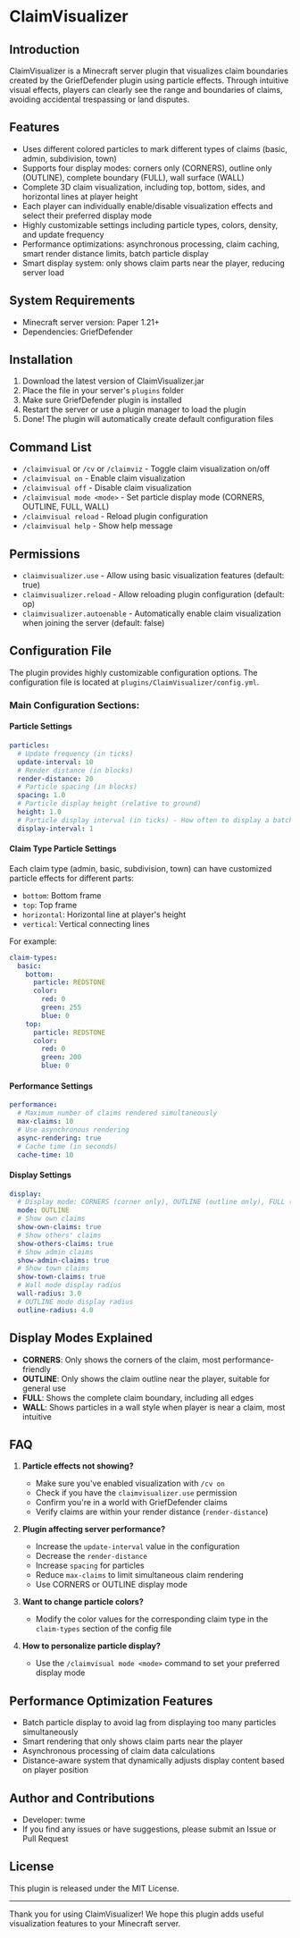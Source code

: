 # ClaimVisualizer

## Introduction
ClaimVisualizer is a Minecraft server plugin that visualizes claim boundaries created by the GriefDefender plugin using particle effects. Through intuitive visual effects, players can clearly see the range and boundaries of claims, avoiding accidental trespassing or land disputes.

## Features
- Uses different colored particles to mark different types of claims (basic, admin, subdivision, town)
- Supports four display modes: corners only (CORNERS), outline only (OUTLINE), complete boundary (FULL), wall surface (WALL)
- Complete 3D claim visualization, including top, bottom, sides, and horizontal lines at player height
- Each player can individually enable/disable visualization effects and select their preferred display mode
- Highly customizable settings including particle types, colors, density, and update frequency
- Performance optimizations: asynchronous processing, claim caching, smart render distance limits, batch particle display
- Smart display system: only shows claim parts near the player, reducing server load

## System Requirements
- Minecraft server version: Paper 1.21+
- Dependencies: GriefDefender

## Installation
1. Download the latest version of ClaimVisualizer.jar
2. Place the file in your server's `plugins` folder
3. Make sure GriefDefender plugin is installed
4. Restart the server or use a plugin manager to load the plugin
5. Done! The plugin will automatically create default configuration files

## Command List
- `/claimvisual` or `/cv` or `/claimviz` - Toggle claim visualization on/off
- `/claimvisual on` - Enable claim visualization
- `/claimvisual off` - Disable claim visualization
- `/claimvisual mode <mode>` - Set particle display mode (CORNERS, OUTLINE, FULL, WALL)
- `/claimvisual reload` - Reload plugin configuration
- `/claimvisual help` - Show help message

## Permissions
- `claimvisualizer.use` - Allow using basic visualization features (default: true)
- `claimvisualizer.reload` - Allow reloading plugin configuration (default: op)
- `claimvisualizer.autoenable` - Automatically enable claim visualization when joining the server (default: false)

## Configuration File
The plugin provides highly customizable configuration options. The configuration file is located at `plugins/ClaimVisualizer/config.yml`.

### Main Configuration Sections:

#### Particle Settings
```yaml
particles:
  # Update frequency (in ticks)
  update-interval: 10
  # Render distance (in blocks)
  render-distance: 20
  # Particle spacing (in blocks)
  spacing: 1.0
  # Particle display height (relative to ground)
  height: 1.0
  # Particle display interval (in ticks) - How often to display a batch of particles
  display-interval: 1
```

#### Claim Type Particle Settings
Each claim type (admin, basic, subdivision, town) can have customized particle effects for different parts:
- `bottom`: Bottom frame
- `top`: Top frame
- `horizontal`: Horizontal line at player's height
- `vertical`: Vertical connecting lines

For example:
```yaml
claim-types:
  basic:
    bottom:
      particle: REDSTONE
      color:
        red: 0
        green: 255
        blue: 0
    top:
      particle: REDSTONE
      color:
        red: 0
        green: 200
        blue: 0
```

#### Performance Settings
```yaml
performance:
  # Maximum number of claims rendered simultaneously
  max-claims: 10
  # Use asynchronous rendering
  async-rendering: true
  # Cache time (in seconds)
  cache-time: 10
```

#### Display Settings
```yaml
display:
  # Display mode: CORNERS (corner only), OUTLINE (outline only), FULL (complete boundary), WALL (wall surface)
  mode: OUTLINE
  # Show own claims
  show-own-claims: true
  # Show others' claims
  show-others-claims: true
  # Show admin claims
  show-admin-claims: true
  # Show town claims
  show-town-claims: true
  # Wall mode display radius
  wall-radius: 3.0
  # OUTLINE mode display radius
  outline-radius: 4.0
```

## Display Modes Explained
- **CORNERS**: Only shows the corners of the claim, most performance-friendly
- **OUTLINE**: Only shows the claim outline near the player, suitable for general use
- **FULL**: Shows the complete claim boundary, including all edges
- **WALL**: Shows particles in a wall style when player is near a claim, most intuitive

## FAQ
1. **Particle effects not showing?**
   - Make sure you've enabled visualization with `/cv on`
   - Check if you have the `claimvisualizer.use` permission
   - Confirm you're in a world with GriefDefender claims
   - Verify claims are within your render distance (`render-distance`)

2. **Plugin affecting server performance?**
   - Increase the `update-interval` value in the configuration
   - Decrease the `render-distance`
   - Increase `spacing` for particles
   - Reduce `max-claims` to limit simultaneous claim rendering
   - Use CORNERS or OUTLINE display mode

3. **Want to change particle colors?**
   - Modify the color values for the corresponding claim type in the `claim-types` section of the config file

4. **How to personalize particle display?**
   - Use the `/claimvisual mode <mode>` command to set your preferred display mode

## Performance Optimization Features
- Batch particle display to avoid lag from displaying too many particles simultaneously
- Smart rendering that only shows claim parts near the player
- Asynchronous processing of claim data calculations
- Distance-aware system that dynamically adjusts display content based on player position

## Author and Contributions
- Developer: twme
- If you find any issues or have suggestions, please submit an Issue or Pull Request

## License
This plugin is released under the MIT License.

---

Thank you for using ClaimVisualizer! We hope this plugin adds useful visualization features to your Minecraft server.
